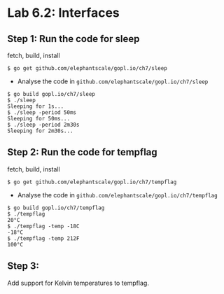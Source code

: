 # Lab 6.2: Interfaces

## Step 1: Run the code for sleep

fetch, build, install

    $ go get github.com/elephantscale/gopl.io/ch7/sleep

* Analyse the code in `github.com/elephantscale/gopl.io/ch7/sleep`

```
$ go build gopl.io/ch7/sleep
$ ./sleep
Sleeping for 1s...
$ ./sleep -period 50ms
Sleeping for 50ms...
$ ./sleep -period 2m30s
Sleeping for 2m30s...
```

## Step 2: Run the code for tempflag

fetch, build, install

    $ go get github.com/elephantscale/gopl.io/ch7/tempflag

* Analyse the code in `github.com/elephantscale/gopl.io/ch7/tempflag`

```
$ go build gopl.io/ch7/tempflag
$ ./tempflag
20°C
$ ./tempflag -temp -18C
-18°C
$ ./tempflag -temp 212F
100°C
```

## Step 3:

Add support for Kelvin temperatures to tempflag.
